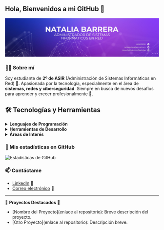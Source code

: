 ## Hola, Bienvenidos a mi GitHub 👋

![iamgen](img/portadagithub.jpg)


### 👨‍💻 Sobre mí
Soy estudiante de **2º de ASIR** (Administración de Sistemas Informáticos en Red) 🚀. Apasionada por la tecnología, especialmente en el área de **sistemas, redes y ciberseguridad**. Siempre en busca de nuevos desafíos para aprender y crecer profesionalmente 🌱.

## 🛠️ Tecnologías y Herramientas

<details>
<summary><strong>Lenguajes de Programación</strong></summary>
  
- ![Python](https://img.shields.io/badge/Python-%233776AB.svg?&logo=python&logoColor=white)
- ![Bash](https://img.shields.io/badge/Bash-%23121011.svg?&logo=gnu-bash&logoColor=white)
- ![SQL](https://img.shields.io/badge/SQL-%2300f.svg?&logo=sql&logoColor=white)

</details>

<details>
<summary><strong>Herramientas de Desarrollo</strong></summary>

- ![Visual Studio Code](https://img.shields.io/badge/VS%20Code-%23007ACC.svg?&logo=visual-studio-code&logoColor=white)
- ![Git](https://img.shields.io/badge/Git-%23F05033.svg?&logo=git&logoColor=white)
- ![Docker](https://img.shields.io/badge/Docker-%232496ED.svg?&logo=docker&logoColor=white)

</details>

<details>
<summary><strong>Áreas de Interés</strong></summary>

- ⚙️ **Administración de sistemas**
- 🖥️ **Virtualización**
- 🔒 **Seguridad informática**
- 🌐 **Redes**

</details>


### 🚀 Mis estadísticas en GitHub
![Estadísticas de GitHub](https://github-readme-stats.vercel.app/api?username=nathillas&show_icons=true&theme=radical)

### 📫 Contáctame
- [LinkedIn](https://www.linkedin.com/in/natalia-barrera-aguilera-870370295/) 💼
- [Correo electrónico](mailto:tuemail@dominio.com) 📧

---

🌟 **Proyectos Destacados** 🌟  

- [Nombre del Proyecto](enlace al repositorio): Breve descripción del proyecto.
- [Otro Proyecto](enlace al repositorio): Descripción breve.
